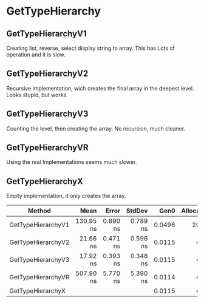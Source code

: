# GetTypeHierarchy

## GetTypeHierarchyV1
Creating list, reverse, select display string to array. This has Lots of operation and it is slow.

## GetTypeHierarchyV2

Recursive implementation, wich creates the final array in the deepest level. Looks stupid, but works.

## GetTypeHierarchyV3

Counting the level, then creating the array. No recursion, much cleaner.

## GetTypeHierarchyVR

Using the real Implementations seems much slower.

## GetTypeHierarchyX

Empty implementation, it only creates the array.

| Method             | Mean      | Error    | StdDev   | Gen0   | Allocated |
|------------------- |----------:|---------:|---------:|-------:|----------:|
| GetTypeHierarchyV1 | 130.95 ns | 0.890 ns | 0.789 ns | 0.0496 |     208 B |
| GetTypeHierarchyV2 |  21.66 ns | 0.471 ns | 0.596 ns | 0.0115 |      48 B |
| GetTypeHierarchyV3 |  17.92 ns | 0.393 ns | 0.348 ns | 0.0115 |      48 B |
| GetTypeHierarchyVR | 507.90 ns | 5.770 ns | 5.390 ns | 0.0114 |      48 B |
| GetTypeHierarchyX  |           |          |          | 0.0115 |      48 B |